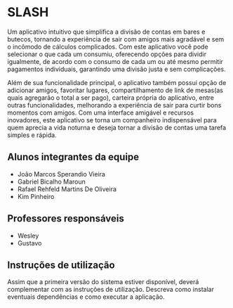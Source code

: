 # SLASH

Um aplicativo intuitivo que simplifica a divisão de contas em bares e butecos, tornando a experiência de sair com amigos mais agradável e sem o incômodo de cálculos complicados. Com este aplicativo você pode selecionar o que cada um consumiu, oferecendo opções para dividir igualmente, de acordo com o consumo de cada um ou até mesmo permitir pagamentos individuais, garantindo uma divisão justa e sem complicações.

Além de sua funcionalidade principal, o aplicativo também possui opção de adicionar amigos, favoritar lugares, compartilhamento de link de mesas(as quais agregarão o total a ser pago), carteira própria do aplicativo, entre outras funcionalidades, melhorando a experiência de sair para curtir bons momentos com amigos. Com uma interface amigável e recursos inovadores, este aplicativo se torna um companheiro indispensável para quem aprecia a vida noturna e deseja tornar a divisão de contas uma tarefa simples e rápida.

## Alunos integrantes da equipe

* João Marcos Sperandio Vieira
* Gabriel Bicalho Maroun
* Rafael Rehfeld Martins De Oliveira
* Kim Pinheiro

## Professores responsáveis

* Wesley
* Gustavo

## Instruções de utilização

Assim que a primeira versão do sistema estiver disponível, deverá complementar com as instruções de utilização. Descreva como instalar eventuais dependências e como executar a aplicação.
